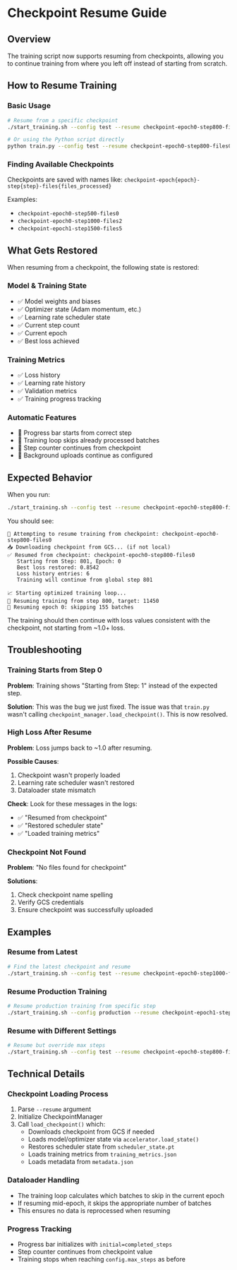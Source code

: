 # Checkpoint Resume Guide

## Overview

The training script now supports resuming from checkpoints, allowing you to continue training from where you left off instead of starting from scratch.

## How to Resume Training

### Basic Usage

```bash
# Resume from a specific checkpoint
./start_training.sh --config test --resume checkpoint-epoch0-step800-files0

# Or using the Python script directly
python train.py --config test --resume checkpoint-epoch0-step800-files0
```

### Finding Available Checkpoints

Checkpoints are saved with names like: `checkpoint-epoch{epoch}-step{step}-files{files_processed}`

Examples:
- `checkpoint-epoch0-step500-files0`
- `checkpoint-epoch0-step1000-files2`
- `checkpoint-epoch1-step1500-files5`

## What Gets Restored

When resuming from a checkpoint, the following state is restored:

### Model & Training State
- ✅ Model weights and biases
- ✅ Optimizer state (Adam momentum, etc.)
- ✅ Learning rate scheduler state
- ✅ Current step count
- ✅ Current epoch
- ✅ Best loss achieved

### Training Metrics
- ✅ Loss history
- ✅ Learning rate history
- ✅ Validation metrics
- ✅ Training progress tracking

### Automatic Features
- 🔄 Progress bar starts from correct step
- 🔄 Training loop skips already processed batches
- 🔄 Step counter continues from checkpoint
- 🔄 Background uploads continue as configured

## Expected Behavior

When you run:
```bash
./start_training.sh --config test --resume checkpoint-epoch0-step800-files0
```

You should see:
```
🔄 Attempting to resume training from checkpoint: checkpoint-epoch0-step800-files0
📥 Downloading checkpoint from GCS... (if not local)
✅ Resumed from checkpoint: checkpoint-epoch0-step800-files0
   Starting from Step: 801, Epoch: 0
   Best loss restored: 0.8542
   Loss history entries: 6
   Training will continue from global step 801

📈 Starting optimized training loop...
🔄 Resuming training from step 800, target: 11450
🔄 Resuming epoch 0: skipping 155 batches
```

The training should then continue with loss values consistent with the checkpoint, not starting from ~1.0+ loss.

## Troubleshooting

### Training Starts from Step 0
**Problem**: Training shows "Starting from Step: 1" instead of the expected step.

**Solution**: This was the bug we just fixed. The issue was that `train.py` wasn't calling `checkpoint_manager.load_checkpoint()`. This is now resolved.

### High Loss After Resume
**Problem**: Loss jumps back to ~1.0 after resuming.

**Possible Causes**:
1. Checkpoint wasn't properly loaded
2. Learning rate scheduler wasn't restored
3. Dataloader state mismatch

**Check**: Look for these messages in the logs:
- ✅ "Resumed from checkpoint"
- ✅ "Restored scheduler state"
- ✅ "Loaded training metrics"

### Checkpoint Not Found
**Problem**: "No files found for checkpoint"

**Solutions**:
1. Check checkpoint name spelling
2. Verify GCS credentials
3. Ensure checkpoint was successfully uploaded

## Examples

### Resume from Latest
```bash
# Find the latest checkpoint and resume
./start_training.sh --config test --resume checkpoint-epoch0-step1000-files2
```

### Resume Production Training
```bash
# Resume production training from specific step
./start_training.sh --config production --resume checkpoint-epoch1-step5000-files10
```

### Resume with Different Settings
```bash
# Resume but override max steps
./start_training.sh --config test --resume checkpoint-epoch0-step800-files0 --max-steps 2000
```

## Technical Details

### Checkpoint Loading Process
1. Parse `--resume` argument
2. Initialize CheckpointManager
3. Call `load_checkpoint()` which:
   - Downloads checkpoint from GCS if needed
   - Loads model/optimizer state via `accelerator.load_state()`
   - Restores scheduler state from `scheduler_state.pt`
   - Loads training metrics from `training_metrics.json`
   - Loads metadata from `metadata.json`

### Dataloader Handling
- The training loop calculates which batches to skip in the current epoch
- If resuming mid-epoch, it skips the appropriate number of batches
- This ensures no data is reprocessed when resuming

### Progress Tracking
- Progress bar initializes with `initial=completed_steps`
- Step counter continues from checkpoint value
- Training stops when reaching `config.max_steps` as before 